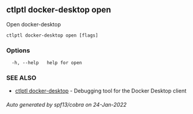 ## ctlptl docker-desktop open

Open docker-desktop

```
ctlptl docker-desktop open [flags]
```

### Options

```
  -h, --help   help for open
```

### SEE ALSO

* [ctlptl docker-desktop](ctlptl_docker-desktop.md)	 - Debugging tool for the Docker Desktop client

###### Auto generated by spf13/cobra on 24-Jan-2022
